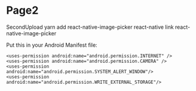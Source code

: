# Page2
SecondUpload
yarn add react-native-image-picker
react-native link react-native-image-picker

Put this in your Android Manifest file:

    <uses-permission android:name="android.permission.INTERNET" />
    <uses-permission android:name="android.permission.CAMERA" />
    <uses-permission android:name="android.permission.SYSTEM_ALERT_WINDOW"/>
    <uses-permission android:name="android.permission.WRITE_EXTERNAL_STORAGE"/>
